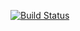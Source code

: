 [![Build Status](https://travis-ci.org/TrustMeGuys/IrregularVerbs.svg?branch=master)](https://travis-ci.org/TrustMeGuys/IrregularVerbs)

